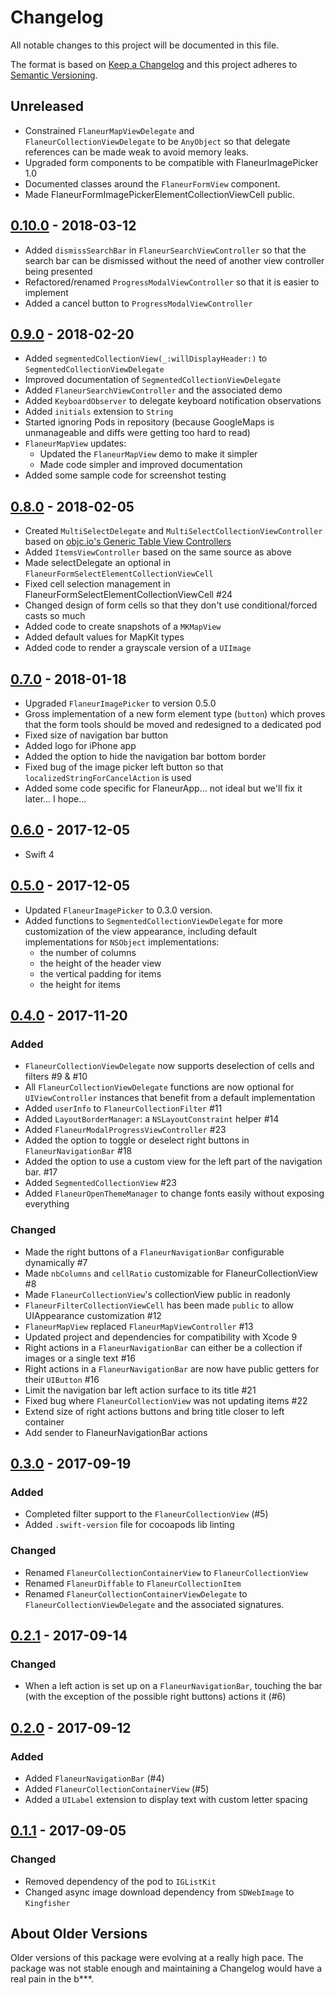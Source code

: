 # Changelog

All notable changes to this project will be documented in this file.

The format is based on [Keep a Changelog](http://keepachangelog.com/en/1.0.0/)
and this project adheres to [Semantic Versioning](http://semver.org/spec/v2.0.0.html).

## Unreleased

* Constrained `FlaneurMapViewDelegate` and `FlaneurCollectionViewDelegate` to be `AnyObject` so that delegate references can be made weak to avoid memory leaks.
* Upgraded form components to be compatible with FlaneurImagePicker 1.0
* Documented classes around the `FlaneurFormView` component.
* Made FlaneurFormImagePickerElementCollectionViewCell public.

## [0.10.0] - 2018-03-12

* Added `dismissSearchBar` in `FlaneurSearchViewController` so that the search bar can be dismissed without the need of another view controller being presented
* Refactored/renamed `ProgressModalViewController` so that it is easier to implement
* Added a cancel button to `ProgressModalViewController`

## [0.9.0] - 2018-02-20

* Added `segmentedCollectionView(_:willDisplayHeader:)` to `SegmentedCollectionViewDelegate`
* Improved documentation of `SegmentedCollectionViewDelegate`
* Added `FlaneurSearchViewController` and the associated demo
* Added `KeyboardObserver` to delegate keyboard notification observations
* Added `initials` extension to `String`
* Started ignoring Pods in repository (because GoogleMaps is unmanageable and diffs were getting too hard to read)
* `FlaneurMapView` updates:
    * Updated the `FlaneurMapView` demo to make it simpler
    * Made code simpler and improved documentation
* Added some sample code for screenshot testing

## [0.8.0] - 2018-02-05

* Created `MultiSelectDelegate` and `MultiSelectCollectionViewController` based on [objc.io's Generic Table View Controllers](https://talk.objc.io/episodes/S01E26-generic-table-view-controllers-part-2)
* Added `ItemsViewController` based on the same source as above
* Made selectDelegate an optional in `FlaneurFormSelectElementCollectionViewCell`
* Fixed cell selection management in FlaneurFormSelectElementCollectionViewCell #24
* Changed design of form cells so that they don't use conditional/forced casts so much
* Added code to create snapshots of a `MKMapView`
* Added default values for MapKit types
* Added code to render a grayscale version of a `UIImage`

## [0.7.0] - 2018-01-18

* Upgraded `FlaneurImagePicker` to version 0.5.0
* Gross implementation of a new form element type (`button`) which proves that the
  form tools should be moved and redesigned to a dedicated pod
* Fixed size of navigation bar button
* Added logo for iPhone app
* Added the option to hide the navigation bar bottom border
* Fixed bug of the image picker left button so that `localizedStringForCancelAction` is used
* Added some code specific for FlaneurApp... not ideal but we'll fix it later... I hope...

## [0.6.0] - 2017-12-05

* Swift 4

## [0.5.0] - 2017-12-05

* Updated `FlaneurImagePicker` to 0.3.0 version.
* Added functions to `SegmentedCollectionViewDelegate` for more customization of the view appearance, including default implementations for `NSObject` implementations:
    - the number of columns
    - the height of the header view
    - the vertical padding for items
    - the height for items

## [0.4.0] - 2017-11-20

### Added

* `FlaneurCollectionViewDelegate` now supports deselection of cells and filters #9 & #10
* All `FlaneurCollectionViewDelegate` functions are now optional for `UIViewController` instances
  that benefit from a default implementation
* Added `userInfo` to `FlaneurCollectionFilter` #11
* Added `LayoutBorderManager`: a `NSLayoutConstraint` helper #14
* Added `FlaneurModalProgressViewController` #23
* Added the option to toggle or deselect right buttons in `FlaneurNavigationBar` #18
* Added the option to use a custom view for the left part of the navigation bar. #17
* Added `SegmentedCollectionView` #23
* Added `FlaneurOpenThemeManager` to change fonts easily without exposing everything

### Changed

* Made the right buttons of a `FlaneurNavigationBar` configurable dynamically #7
* Made `nbColumns` and `cellRatio` customizable for FlaneurCollectionView #8
* Made `FlaneurCollectionView`'s collectionView public in readonly
* `FlaneurFilterCollectionViewCell` has been made `public` to allow UIAppearance customization #12
* `FlaneurMapView` replaced `FlaneurMapViewController` #13
* Updated project and dependencies for compatibility with Xcode 9
* Right actions in a `FlaneurNavigationBar` can either be a collection if images or a single text #16
* Right actions in a `FlaneurNavigationBar` are now have public getters for their `UIButton` #16
* Limit the navigation bar left action surface to its title #21
* Fixed bug where `FlaneurCollectionView` was not updating items #22
* Extend size of right actions buttons and bring title closer to left container
* Add sender to FlaneurNavigationBar actions

## [0.3.0] - 2017-09-19

### Added

* Completed filter support to the `FlaneurCollectionView` (#5)
* Added `.swift-version` file for cocoapods lib linting

### Changed

* Renamed `FlaneurCollectionContainerView` to `FlaneurCollectionView`
* Renamed `FlaneurDiffable` to `FlaneurCollectionItem`
* Renamed `FlaneurCollectionContainerViewDelegate` to `FlaneurCollectionViewDelegate`
  and the associated signatures.

## [0.2.1] - 2017-09-14

### Changed

* When a left action is set up on a `FlaneurNavigationBar`, touching the bar (with
  the exception of the possible right buttons) actions it (#6)

## [0.2.0] - 2017-09-12

### Added

* Added `FlaneurNavigationBar` (#4)
* Added `FlaneurCollectionContainerView` (#5)
* Added a `UILabel` extension to display text with custom letter spacing

## [0.1.1] - 2017-09-05

### Changed

* Removed dependency of the pod to `IGListKit`
* Changed async image download dependency from `SDWebImage` to `Kingfisher`

## About Older Versions

Older versions of this package were evolving at a really high pace.
The package was not stable enough and maintaining a Changelog would have a real
pain in the b***.

[0.10.0]: https://github.com/FlaneurApp/FlaneurOpen/compare/0.9.0...0.10.0
[0.9.0]: https://github.com/FlaneurApp/FlaneurOpen/compare/0.8.0...0.9.0
[0.8.0]: https://github.com/FlaneurApp/FlaneurOpen/compare/0.7.0...0.8.0
[0.7.0]: https://github.com/FlaneurApp/FlaneurOpen/compare/0.6.0...0.7.0
[0.6.0]: https://github.com/FlaneurApp/FlaneurOpen/compare/0.5.0...0.6.0
[0.5.0]: https://github.com/FlaneurApp/FlaneurOpen/compare/0.4.0...0.5.0
[0.4.0]: https://github.com/FlaneurApp/FlaneurOpen/compare/0.3.0...0.4.0
[0.3.0]: https://github.com/FlaneurApp/FlaneurOpen/compare/0.2.1...0.3.0
[0.2.1]: https://github.com/FlaneurApp/FlaneurOpen/compare/v0.2.0...v0.2.1
[0.2.0]: https://github.com/FlaneurApp/FlaneurOpen/compare/v0.1.1...v0.2.0
[0.1.1]: https://github.com/FlaneurApp/FlaneurOpen/compare/eae87872a45ee1e08a8f83de55756634c59fb4f9...v0.1.1

